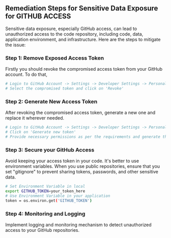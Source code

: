

## Remediation Steps for Sensitive Data Exposure for GITHUB ACCESS

Sensitive data exposure, especially GitHub access, can lead to unauthorized access to the code repository, including code, data, application environment, and infrastructure. Here are the steps to mitigate the issue:

### Step 1: Remove Exposed Access Token

Firstly you should revoke the compromised access token from your GitHub account. To do that,

```bash
# Login to GitHub Account -> Settings -> Developer Settings -> Personal access tokens
# Select the compromised token and click on 'Revoke'
```
### Step 2: Generate New Access Token

 After revoking the compromised access token, generate a new one and replace it wherever needed.

  ```bash
  # Login to GitHub Account -> Settings -> Developer Settings -> Personal access tokens
  # Click on 'Generate new token'
  # Provide necessary permissions as per the requirements and generate the token
  ```

### Step 3: Secure your GitHub Access

Avoid keeping your access token in your code. It's better to use environment variables. When you use public repositories, ensure that you set "gitignore" to prevent sharing tokens, passwords, and other sensitive data.

```bash
# Set Environment Variable in local
export GITHUB_TOKEN=your_token_here
# Use Environment Variable in your application
token = os.environ.get('GITHUB_TOKEN')
```

### Step 4: Monitoring and Logging

Implement logging and monitoring mechanism to detect unauthorized access to your GitHub repositories.